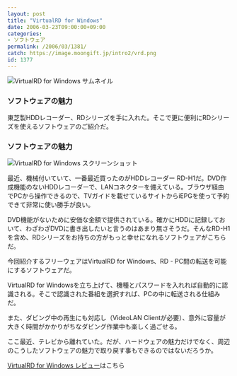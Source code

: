 ```yaml
---
layout: post
title: "VirtualRD for Windows"
date: 2006-03-23T09:00:00+09:00
categories:
- ソフトウェア
permalink: /2006/03/1381/
catch: https://image.moongift.jp/intro2/vrd.png
id: 1377
---
```

 ![VirtualRD for Windows サムネイル](https://image.moongift.jp/intro2/vrd.t.png "VirtualRD for Windows サムネイル")
  

### ソフトウェアの魅力
  
東芝製HDDレコーダー、RDシリーズを手に入れた。そこで更に便利にRDシリーズを使えるソフトウェアのご紹介だ。  
<!--more-->  

### ソフトウェアの魅力
  

![VirtualRD for Windows スクリーンショット](https://image.moongift.jp/intro2/vrd.png "VirtualRD for Windows スクリーンショット")

  

最近、機械付いていて、一番最近買ったのがHDDレコーダー RD-H1だ。DVD作成機能のないHDDレコーダーで、LANコネクターを備えている。ブラウザ経由でPCから操作できるので、TVガイドを載せているサイトからiEPGを使って予約できて非常に使い勝手が良い。

  

DVD機能がないために安価な金額で提供されている。確かにHDDに記録しておいて、わざわざDVDに書き出したいと言うのはあまり無さそうだ。そんなRD-H1を含め、RDシリーズをお持ちの方がもっと幸せになれるソフトウェアがこちらだ。

  

今回紹介するフリーウェアはVirtualRD for Windows、RD - PC間の転送を可能にするソフトウェアだ。

  

VirtualRD for Windowsを立ち上げて、機種とパスワードを入れれば自動的に認識される。そこで認識された番組を選択すれば、PCの中に転送される仕組みだ。

  

また、ダビング中の再生にも対応し（VideoLAN Clientが必要）、意外に容量が大きく時間がかかりがちなダビング作業中も楽しく過ごせる。

  

ここ最近、テレビから離れていた。だが、ハードウェアの魅力だけでなく、周辺のこうしたソフトウェアの魅力で取り戻す事もできるのではないだろうか。

  

[VirtualRD for Windows レビュー](http://fw.moongift.jp/review/i-1382.html)はこちら

